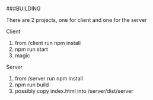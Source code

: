 ###BUILDING

There are 2 projects, one for client and one for the server

Client

1. from /client run npm install
2. npm run start
3. magic

Server

1. from /server run npm install
2. npm run build
3. possibly copy index.html into /server/dist/server